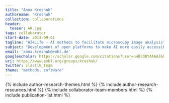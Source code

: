 ```yaml
---
title: "Anna Kreshuk"
authorname: "Kreshuk"
collection: collaborations
header:
  teaser: AK.jpg
tags: collaborator
start-date: 2013-09-01
tagline: "AI4Life - AI methods to facilitate microscopy image analysis"
subject: "Development of open platforms to make AI more easily accessible to biology researchers"
email: 'anna.kreshuk@embl.de'
googlescholar: https://scholar.google.com/citations?user=u4BlQBYAAAAJ&hl=en
uri: https://www.embl.org/groups/kreshuk/
twitter: ilastik_team
theme: "methods, software"
---
```

<p align= "justify">

{% include author-research-themes.html %}
{% include author-research-resources.html %}
{% include collaborator-team-members.html %}
{% include publication-list.html %}
